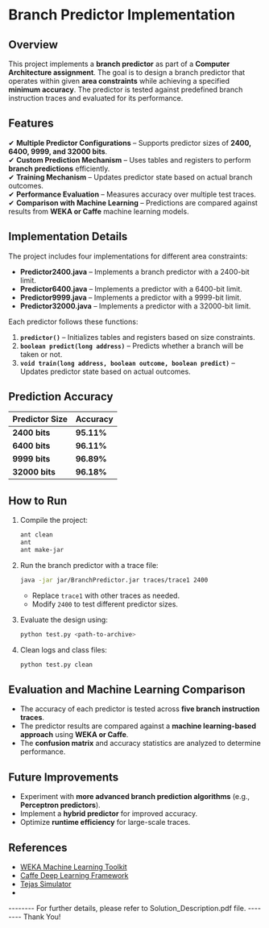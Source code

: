 # Branch Predictor Implementation

## Overview

This project implements a **branch predictor** as part of a **Computer Architecture assignment**. The goal is to design a branch predictor that operates within given **area constraints** while achieving a specified **minimum accuracy**. The predictor is tested against predefined branch instruction traces and evaluated for its performance.

## Features

✔ **Multiple Predictor Configurations** – Supports predictor sizes of **2400, 6400, 9999, and 32000 bits**.  
✔ **Custom Prediction Mechanism** – Uses tables and registers to perform **branch predictions** efficiently.  
✔ **Training Mechanism** – Updates predictor state based on actual branch outcomes.  
✔ **Performance Evaluation** – Measures accuracy over multiple test traces.  
✔ **Comparison with Machine Learning** – Predictions are compared against results from **WEKA or Caffe** machine learning models.  

## Implementation Details

The project includes four implementations for different area constraints:

- **Predictor2400.java** – Implements a branch predictor with a 2400-bit limit.
- **Predictor6400.java** – Implements a predictor with a 6400-bit limit.
- **Predictor9999.java** – Implements a predictor with a 9999-bit limit.
- **Predictor32000.java** – Implements a predictor with a 32000-bit limit.

Each predictor follows these functions:

1. **`predictor()`** – Initializes tables and registers based on size constraints.
2. **`boolean predict(long address)`** – Predicts whether a branch will be taken or not.
3. **`void train(long address, boolean outcome, boolean predict)`** – Updates predictor state based on actual outcomes.

## Prediction Accuracy

| Predictor Size | Accuracy |
|---------------|----------|
| **2400 bits** | **95.11%** |
| **6400 bits** | **96.11%** |
| **9999 bits** | **96.89%** |
| **32000 bits** | **96.18%** |

## How to Run

1. Compile the project:
   ```bash
   ant clean
   ant
   ant make-jar
   ```
2. Run the branch predictor with a trace file:
   ```bash
   java -jar jar/BranchPredictor.jar traces/trace1 2400
   ```
   - Replace `trace1` with other traces as needed.
   - Modify `2400` to test different predictor sizes.

3. Evaluate the design using:
   ```bash
   python test.py <path-to-archive>
   ```

4. Clean logs and class files:
   ```bash
   python test.py clean
   ```

## Evaluation and Machine Learning Comparison

- The accuracy of each predictor is tested across **five branch instruction traces**.
- The predictor results are compared against a **machine learning-based approach** using **WEKA or Caffe**.
- The **confusion matrix** and accuracy statistics are analyzed to determine performance.

## Future Improvements

- Experiment with **more advanced branch prediction algorithms** (e.g., **Perceptron predictors**).
- Implement a **hybrid predictor** for improved accuracy.
- Optimize **runtime efficiency** for large-scale traces.

## References

- [WEKA Machine Learning Toolkit](https://www.cs.waikato.ac.nz/ml/weka/)  
- [Caffe Deep Learning Framework](http://caffe.berkeleyvision.org/)  
- [Tejas Simulator](http://www.cse.iitd.ac.in/tejas/install.html)
- 

-------- For further details, please refer to Solution_Description.pdf file. --------
Thank You!

